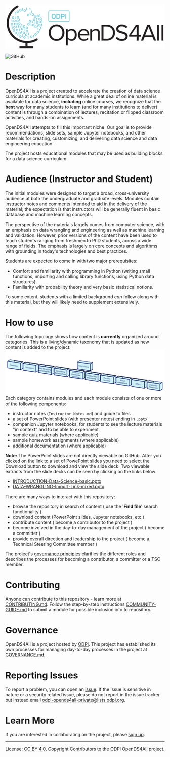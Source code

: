 ![](https://github.com/odpi/artwork/blob/master/projects/opends4all/odpiopends4all-color.svg)

![GitHub](https://img.shields.io/github/license/odpi/opends4all)

# Description

OpenDS4All is a project created to accelerate the creation of data science curricula at academic institutions. While a great deal of online material is available for data science, **including** online courses, we recognize that the **best** way for many students to learn (and for many institutions to deliver) content is through a combination of lectures, recitation or flipped classroom activities, and hands-on assignments.

OpenDS4All attempts to fill this important niche.  Our goal is to provide recommendations, slide sets, sample Jupyter notebooks, and other materials for creating, customizing, and delivering data science and data engineering education.

The project hosts educational modules that may be used as building blocks for a data science curriculum.

# Audience (Instructor and Student)

The initial modules were designed to target a broad, cross-university audience at both the undergraduate and graduate levels.  Modules contain instructor notes and comments intended to aid in the delivery of the material; the expectation is that instructors will be generally fluent in basic database and machine learning concepts.

The perspective of the materials largely comes from computer science, with an emphasis on data wrangling and engineering as well as machine learning and validation.  However, prior versions of the content have been used to teach students ranging from freshmen to PhD students, across a wide range of fields.  The emphasis is largely on core concepts and algorithms with grounding in today's technologies and best practices.

Students are expected to come in with two major prerequisites:

* Comfort and familiarity with programming in Python (writing small functions, importing and calling library functions, using Python data structures).
* Familiarity with probability theory and very basic statistical notions.

To some extent, students with a limited background *can* follow along with this material, but they will likely need to supplement extensively.

# How to use

The following topology shows how content is __currently__ organized around categories. This is a living/dynamic taxonomy that is updated as new content is added to the project. 
![taxonomy](assets/img/taxonomy.png)
Each category contains modules and each module consists of one or more of the following components:

* instructor notes (`Instructor_Notes.md`) and guide to files
* a set of PowerPoint slides (with presenter notes) ending in `.pptx`
* companion Jupyter notebooks, for students to see the lecture materials "in context" and to be able to experiment
* sample quiz materials (where applicable)
* sample homework assignments (where applicable)
* additional documentation (where applicable)

__Note:__ The PowerPoint slides are not directly viewable on GitHub. After you clicked on the link to a set of PowePoint slides you need to select the Download button to download and view the slide deck. Two viewable extracts from the slide decks can be seen by clicking on the links below:  
- [INTRODUCTION-Data-Science-basic.pptx](https://www.slideshare.net/secret/MCRawtu2jX7DhE)
- [DATA-WRANGLING-Import-Link-mixed.pptx](https://www.slideshare.net/secret/2DjxZscaxVQIAt)

There are many ways to interact with this repository:

* browse the repository in search of content ( use the '__Find file__' search functionality ) 
* download content (PowerPoint slides, Jupyter notebooks, etc.)
* contribute content ( become a contributor to the project ) 
* become involved in the day-to-day management of the project ( become a committer )
* provide overall direction and leadership to the project ( become a Technical Steering Committee member ) 

The project's [governance principles](GOVERNANCE.md) clarifies the different roles and describes the processes for becoming a contributor, a committer or a TSC member.  

# Contributing

Anyone can contribute to this repository - learn more at [CONTRIBUTING.md](CONTRIBUTING.md). Follow the step-by-step instructions [COMMUNITY-GUIDE.md](COMMUNITY-GUIDE.md) to submit a module for possible inclusion into to repository.

# Governance

OpenDS4All is a project hosted by [ODPi](https://odpi.org). This project has established its own processes for managing day-to-day processes in the project at [GOVERNANCE.md](GOVERNANCE.md).

# Reporting Issues

To report a problem, you can open an [issue](https://github.com/odpi/OpenDS4All/issues). If the issue is sensitive in nature or a security related issue, please do not report in the issue tracker but instead email odpi-opends4all-private@lists.odpi.org.

# Learn More

If you are interested in collaborating on the project, please [sign up](https://cloud.email.thelinuxfoundation.org/ODPi-OpenDS4All).

----
License: [CC BY 4.0](https://creativecommons.org/licenses/by/4.0/),
Copyright Contributors to the ODPi OpenDS4All project.
